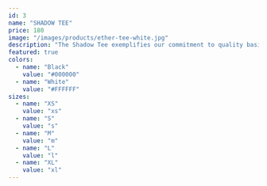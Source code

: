 ```yaml
---
id: 3
name: "SHADOW TEE"
price: 180
image: "/images/products/ether-tee-white.jpg"
description: "The Shadow Tee exemplifies our commitment to quality basics. Cut from heavyweight cotton jersey with a boxy silhouette, this tee features reinforced seams and a precision-cut neckline for the perfect everyday essential."
featured: true
colors:
  - name: "Black"
    value: "#000000"
  - name: "White"
    value: "#FFFFFF"
sizes:
  - name: "XS"
    value: "xs"
  - name: "S"
    value: "s"
  - name: "M"
    value: "m"
  - name: "L"
    value: "l"
  - name: "XL"
    value: "xl"
---
```

